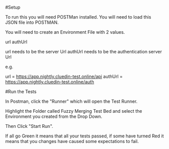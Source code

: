 #Setup

To run this you will need POSTMan installed.
You will need to load this JSON file into POSTMAN. 

You will need to create an Environment File with 2 values.

url
authUrl

url needs to be the server Url
authUrl needs to be the authentication server Url

e.g. 

url = https://app.nightly.cluedin-test.online/api
authUrl = https://app.nightly.cluedin-test.online/auth

#Run the Tests

In Postman, click the "Runner" which will open the Test Runner. 

Highlight the Folder called Fuzzy Merging Test Bed and select the Environment you created from the Drop Down. 

Then Click "Start Run".

If all go Green it means that all your tests passed, if some have turned Red it means that you changes have caused some expectations to fail. 
